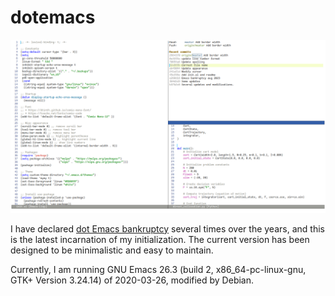 # dotemacs

![](screenshot.png)

I have declared [dot Emacs bankruptcy](https://www.emacswiki.org/emacs/DotEmacsBankruptcy) several times over the years, and this is the latest incarnation of my initialization.
The current version has been designed to be minimalistic and easy to maintain.

Currently, I am running GNU Emacs 26.3 (build 2, x86_64-pc-linux-gnu, GTK+ Version 3.24.14) of 2020-03-26, modified by Debian.
